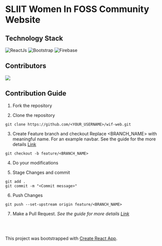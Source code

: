 # SLIIT Women In FOSS Community Website

## Technology Stack
![ReactJs](https://img.shields.io/badge/FrontEnd-ReactJs-blue)
![Bootstrap](https://img.shields.io/badge/Style-Bootstrap-purple)
![Firebase](https://img.shields.io/badge/Host%20In-Firebase-yellow)


## Contributors 
<a href="https://github.com/sliitwomeninfoss/wif-web/graphs/contributors">
  <img src="https://contrib.rocks/image?repo=sliitwomeninfoss/wif-web" />
</a>

## Contribution Guide

1. Fork the repository

2. Clone the repository
```
git clone https://github.com/<YOUR_USERNAME>/wif-web.git
```

3. Create Feature branch and checkout Replace <BRANCH_NAME> with meaningful name. For an example navbar. See the guide for the more details [Link](https://www.atlassian.com/git/tutorials/comparing-workflows/feature-branch-workflow)
```
git checkout -b feature/<BRANCH_NAME>
```

4. Do your modifications

5. Stage Changes and commit
```
git add .
git commit -m "<Commit message>"
```

6. Push Changes
```
git push --set-upstream origin feature/<BRANCH_NAME>
```

7. Make a Pull Request.
   _See the guide for more
   details [Link](https://docs.github.com/en/free-pro-team@latest/github/collaborating-with-issues-and-pull-requests/creating-a-pull-request)_
   
   <br>
   <br>
   
 This project was bootstrapped with [Create React App](https://github.com/facebook/create-react-app).
